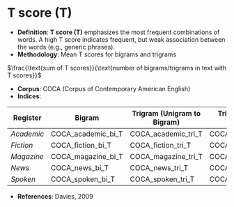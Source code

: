 # T score (T)
- **Definition**: **T score (T)** emphasizes the most frequent combinations of words. A high T score indicates frequent, but weak association between the words (e.g., generic phrases).
- **Methodology**: Mean T scores for bigrams and trigrams

$\frac{\text{sum of T scores}}{\text{number of bigrams/trigrams in text with T scores}}$

- **Corpus**: COCA (Corpus of Contemporary American English)
- **Indices**:

| Register   | Bigram               | Trigram (Unigram to Bigram)  | Trigram (Bigram to Unigram)  |
| ---------- | -------------------- | ---------------------------- | ---------------------------- |
| *Academic* | COCA_academic_bi_T   | COCA_academic_tri_T          | COCA_academic_tri_2_T        |
| *Fiction*  | COCA_fiction_bi_T    | COCA_fiction_tri_T           | COCA_fiction_tri_2_T         |
| *Magazine* | COCA_magazine_bi_T   | COCA_magazine_tri_T          | COCA_magazine_tri_2_T        |
| *News*     | COCA_news_bi_T       | COCA_news_tri_T              | COCA_news_tri_2_T            |
| *Spoken*   | COCA_spoken_bi_T     | COCA_spoken_tri_T            | COCA_spoken_tri_2_T          |

- **References**: Davies, 2009